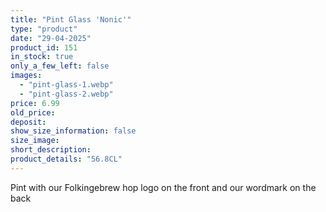 ```yaml
---
title: "Pint Glass 'Nonic'"
type: "product"
date: "29-04-2025"
product_id: 151
in_stock: true
only_a_few_left: false
images:
  - "pint-glass-1.webp"
  - "pint-glass-2.webp"
price: 6.99
old_price:
deposit:
show_size_information: false
size_image:
short_description:
product_details: "56.8CL"
---
```


Pint with our Folkingebrew hop logo on the front and our wordmark on the back

